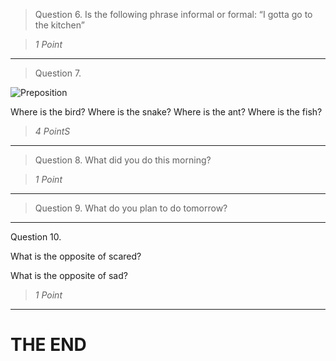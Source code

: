 

> Question 6. Is the following phrase informal or formal:
> “I gotta go to the kitchen”

> <cite>1 Point</cite>

---

> Question 7. 

![Preposition](//prep.png)

Where is the bird?
Where is the snake?
Where is the ant?
Where is the fish?
> <cite>4 PointS</cite>

---

> Question 8. 
> What did you do this morning?

> <cite>1 Point</cite>


---

> Question 9.
> What do you plan to do tomorrow?

---

Question 10.

What is the opposite of scared?

What is the opposite of sad?

> <cite>1 Point</cite>

---

# THE END




